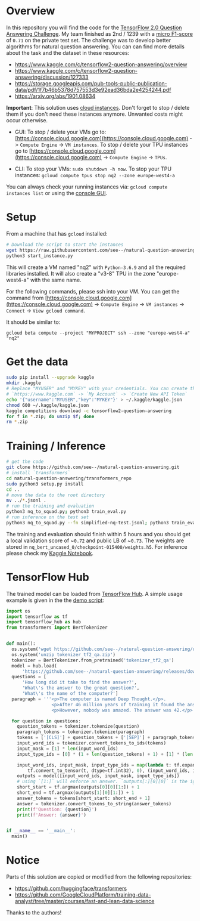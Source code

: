 # Overview

In this repository you will find the code for the [TensorFlow 2.0 Question Answering Challenge](https://www.kaggle.com/c/tensorflow2-question-answering). My team finished as 2nd / 1239 with a [micro F1-score](https://www.kaggle.com/c/tensorflow2-question-answering/overview/evaluation) of `0.71` on the private test set. The challenge was to develop better algorithms for natural question answering. You can can find more details about the task and the dataset in these resources:
* https://www.kaggle.com/c/tensorflow2-question-answering/overview
* https://www.kaggle.com/c/tensorflow2-question-answering/discussion/127333
* https://storage.googleapis.com/pub-tools-public-publication-data/pdf/1f7b46b5378d757553d3e92ead36bda2e4254244.pdf
* https://arxiv.org/abs/1901.08634

**Important**: This solution uses [cloud instances](https://cloud.google.com). Don't forget to stop / delete them if you don't need these instances anymore. Unwanted costs might occur otherwise.

- GUI: To stop / delete your VMs go to: [https://console.cloud.google.com](https://console.cloud.google.com) -> `Compute Engine` -> `VM instances`. To stop / delete your TPU instances go to [https://console.cloud.google.com](https://console.cloud.google.com) -> `Compute Engine` -> `TPUs`.

- CLI: To stop your VMs: `sudo shutdown -h now`. To stop your TPU instances: `gcloud compute tpus stop nq2 --zone europe-west4-a`

You can always check your running instances via: `gcloud compute instances list` or using the [console GUI](https://console.cloud.google.com).

# Setup

From a machine that has `gcloud` installed:

```bash
# Download the script to start the instances
wget https://raw.githubusercontent.com/see--/natural-question-answering/master/start_instance.py
python3 start_instance.py
```

This will create a VM named "nq2" with `Python-3.6.9` and all the required libraries installed. It will also create a "v3-8" TPU in the zone "europe-west4-a" with the same name.

For the following commands, please ssh into your VM. You can get the command from [https://console.cloud.google.com](https://console.cloud.google.com) -> `Compute Engine` -> `VM instances` -> `Connect` -> `View gcloud command`.

It should be similar to:
```
gcloud beta compute --project "MYPROJECT" ssh --zone "europe-west4-a" "nq2"
```

# Get the data

```bash
sudo pip install --upgrade kaggle
mkdir .kaggle
# Replace "MYUSER" and "MYKEY" with your credentials. You can create them on:
# `https://www.kaggle.com` -> `My Account` -> `Create New API Token`
echo '{"username":"MYUSER","key":"MYKEY"}' > ~/.kaggle/kaggle.json
chmod 600 ~/.kaggle/kaggle.json
kaggle competitions download -c tensorflow2-question-answering
for f in *.zip; do unzip $f; done
rm *.zip
```

# Training / Inference
```bash
# get the code
git clone https://github.com/see--/natural-question-answering.git
# install `transformers`
cd natural-question-answering/transformers_repo
sudo python3 setup.py install
cd ..
# move the data to the root directory
mv ../*.jsonl .
# run the training and evaluation
python3 nq_to_squad.py; python3 train_eval.py
# run inference on the test set
python3 nq_to_squad.py --fn simplified-nq-test.jsonl; python3 train_eval.py --do_not_train --predict_fn nq-test-v1.0.1.json
```

The training and evaluation should finish within 5 hours and you should get a local validation score of ~`0.72` and public LB of ~`0.73`. The weights are stored in `nq_bert_uncased_0/checkpoint-015400/weights.h5`. For inference please check my [Kaggle Notebook](https://www.kaggle.com/seesee/submit-full).

# TensorFlow Hub

The trained model can be loaded from [TensorFlow Hub](https://www.tensorflow.org/hub). A simple usage example is given in the the [demo script](https://github.com/see--/natural-question-answering/blob/master/demo.py):

```python
import os
import tensorflow as tf
import tensorflow_hub as hub
from transformers import BertTokenizer


def main():
  os.system('wget https://github.com/see--/natural-question-answering/releases/download/v0.0.1/tokenizer_tf2_qa.zip')
  os.system('unzip tokenizer_tf2_qa.zip')
  tokenizer = BertTokenizer.from_pretrained('tokenizer_tf2_qa')
  model = hub.load(
      'https://github.com/see--/natural-question-answering/releases/download/v0.0.1/model.tar.gz')
  questions = [
      'How long did it take to find the answer?',
      'What\'s the answer to the great question?',
      'What\'s the name of the computer?']
  paragraph = '''<p>The computer is named Deep Thought.</p>.
                 <p>After 46 million years of training it found the answer.</p>
                 <p>However, nobody was amazed. The answer was 42.</p>'''

  for question in questions:
    question_tokens = tokenizer.tokenize(question)
    paragraph_tokens = tokenizer.tokenize(paragraph)
    tokens = ['[CLS]'] + question_tokens + ['[SEP]'] + paragraph_tokens + ['[SEP]']
    input_word_ids = tokenizer.convert_tokens_to_ids(tokens)
    input_mask = [1] * len(input_word_ids)
    input_type_ids = [0] * (1 + len(question_tokens) + 1) + [1] * (len(paragraph_tokens) + 1)

    input_word_ids, input_mask, input_type_ids = map(lambda t: tf.expand_dims(
        tf.convert_to_tensor(t, dtype=tf.int32), 0), (input_word_ids, input_mask, input_type_ids))
    outputs = model([input_word_ids, input_mask, input_type_ids])
    # using `[1:]` will enforce an answer. `outputs[:][0][0]` is the ignored '[CLS]' token logit.
    short_start = tf.argmax(outputs[0][0][1:]) + 1
    short_end = tf.argmax(outputs[1][0][1:]) + 1
    answer_tokens = tokens[short_start: short_end + 1]
    answer = tokenizer.convert_tokens_to_string(answer_tokens)
    print(f'Question: {question}')
    print(f'Answer: {answer}')


if __name__ == '__main__':
  main()

```

# Notice

Parts of this solution are copied or modified from the following repositories:
* https://github.com/huggingface/transformers
* https://github.com/GoogleCloudPlatform/training-data-analyst/tree/master/courses/fast-and-lean-data-science

Thanks to the authors!
